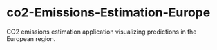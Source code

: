 # co2-Emissions-Estimation-Europe
CO2 emissions estimation application visualizing predictions in the European region.
